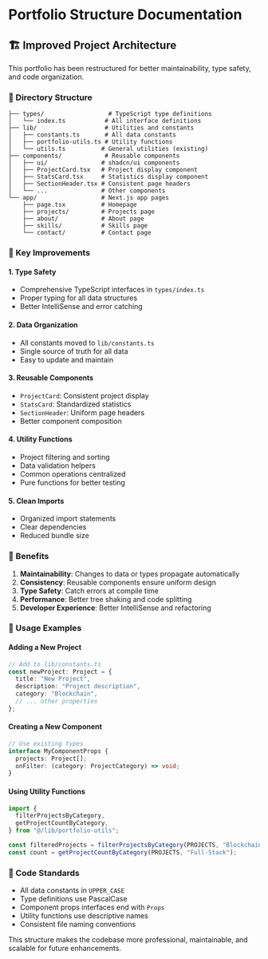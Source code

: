 # Portfolio Structure Documentation

## 🏗️ Improved Project Architecture

This portfolio has been restructured for better maintainability, type safety, and code organization.

### 📁 Directory Structure

```
├── types/                  # TypeScript type definitions
│   └── index.ts           # All interface definitions
├── lib/                   # Utilities and constants
│   ├── constants.ts       # All data constants
│   ├── portfolio-utils.ts # Utility functions
│   └── utils.ts          # General utilities (existing)
├── components/            # Reusable components
│   ├── ui/               # shadcn/ui components
│   ├── ProjectCard.tsx   # Project display component
│   ├── StatsCard.tsx     # Statistics display component
│   ├── SectionHeader.tsx # Consistent page headers
│   └── ...               # Other components
└── app/                  # Next.js app pages
    ├── page.tsx          # Homepage
    ├── projects/         # Projects page
    ├── about/            # About page
    ├── skills/           # Skills page
    └── contact/          # Contact page
```

### 🔧 Key Improvements

#### 1. **Type Safety**

- Comprehensive TypeScript interfaces in `types/index.ts`
- Proper typing for all data structures
- Better IntelliSense and error catching

#### 2. **Data Organization**

- All constants moved to `lib/constants.ts`
- Single source of truth for all data
- Easy to update and maintain

#### 3. **Reusable Components**

- `ProjectCard`: Consistent project display
- `StatsCard`: Standardized statistics
- `SectionHeader`: Uniform page headers
- Better component composition

#### 4. **Utility Functions**

- Project filtering and sorting
- Data validation helpers
- Common operations centralized
- Pure functions for better testing

#### 5. **Clean Imports**

- Organized import statements
- Clear dependencies
- Reduced bundle size

### 🎯 Benefits

1. **Maintainability**: Changes to data or types propagate automatically
2. **Consistency**: Reusable components ensure uniform design
3. **Type Safety**: Catch errors at compile time
4. **Performance**: Better tree shaking and code splitting
5. **Developer Experience**: Better IntelliSense and refactoring

### 🔄 Usage Examples

#### Adding a New Project

```typescript
// Add to lib/constants.ts
const newProject: Project = {
  title: "New Project",
  description: "Project description",
  category: "Blockchain",
  // ... other properties
};
```

#### Creating a New Component

```typescript
// Use existing types
interface MyComponentProps {
  projects: Project[];
  onFilter: (category: ProjectCategory) => void;
}
```

#### Using Utility Functions

```typescript
import {
  filterProjectsByCategory,
  getProjectCountByCategory,
} from "@/lib/portfolio-utils";

const filteredProjects = filterProjectsByCategory(PROJECTS, "Blockchain");
const count = getProjectCountByCategory(PROJECTS, "Full-Stack");
```

### 📝 Code Standards

- All data constants in `UPPER_CASE`
- Type definitions use PascalCase
- Component props interfaces end with `Props`
- Utility functions use descriptive names
- Consistent file naming conventions

This structure makes the codebase more professional, maintainable, and scalable for future enhancements.
